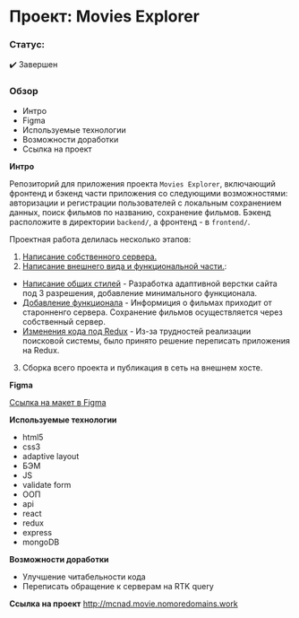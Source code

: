 # Проект: Movies Explorer

### Статус: 
✔️ Завершен

### Обзор
* Интро
* Figma
* Используемые технологии
* Возможности доработки
* Ссылка на проект

**Интро**

Репозиторий для приложения проекта `Movies Explorer`, включающий фронтенд и бэкенд части приложения со следующими возможностями: авторизации и регистрации пользователей с локальным сохранением данных, поиск фильмов по названию, сохранение фильмов. Бэкенд расположите в директории `backend/`, а фронтенд - в `frontend/`.

Проектная работа делилась несколько этапов:
1. [Написание собственного сервера.](https://github.com/McNadodls/movies-explorer-api)
2. [Написание внешнего вида и функциональной части.](https://github.com/McNadodls/movies-explorer-frontend):
  * [Написание общих стилей](https://github.com/McNadodls/movies-explorer-frontend/tree/level-2) - Разработка адаптивной верстки сайта под 3 разрешения, добавление минимального функционала.
  * [Добавление функционала](https://github.com/McNadodls/movies-explorer-frontend/tree/level-3_dev) - Информиция о фильмах приходит от старонненго сервера. Сохранение фильмов осуществляется через собственный сервер.
  * [Изменения кода под Redux](https://github.com/McNadodls/movies-explorer-frontend/tree/level-3_dev-redux) - Из-за трудностей реализации поисковой системы, было принято решение переписать приложения на Redux.
3. Сборка всего проекта  и публикация в сеть на внешнем хосте.

**Figma**

[Ссылка на макет в Figma](https://www.figma.com/file/y7bpjmeO47u4LrHLN8osx3/прикол-3?node-id=891-3857&t=iG2Zg7mKlzKdgwrg-0)

**Используемые технологии**

* html5 
* css3  
* adaptive layout
* БЭМ
* JS
* validate form
* ООП
* api
* react
* redux
* express
* mongoDB

**Возможности доработки**

* Улучшение читабельности кода
* Переписать обращение к серверам на RTK query

**Ссылка на проект**
http://mcnad.movie.nomoredomains.work
